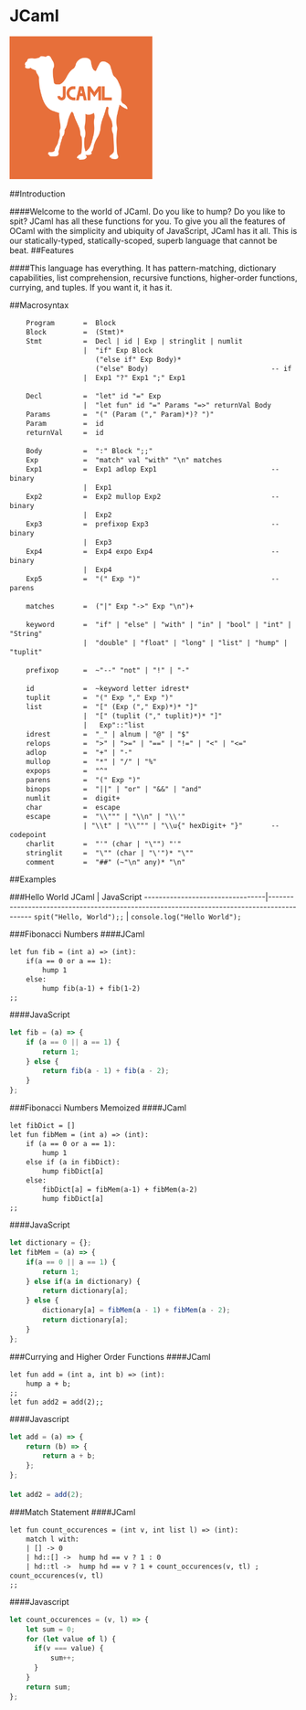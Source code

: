 # JCaml
<p><img src="Logos/jcaml.png" width="250" height="250"></p>

##Introduction

####Welcome to the world of JCaml. Do you like to hump? Do you like to spit? JCaml has all these functions for you. To give you all the features of OCaml with the simplicity and ubiquity of JavaScript, JCaml has it all. This is our statically-typed, statically-scoped, superb language that cannot be beat.
##Features

####This language has everything. It has pattern-matching, dictionary capabilities, list comprehension, recursive functions, higher-order functions, currying, and tuples. If you want it, it has it.

##Macrosyntax

```
    Program       =  Block
    Block         =  (Stmt)*
    Stmt          =  Decl | id | Exp | stringlit | numlit
                  |  "if" Exp Block
                     ("else if" Exp Body)*
                     ("else" Body)                              -- if
                  |  Exp1 "?" Exp1 ";" Exp1

    Decl          =  "let" id "=" Exp
                  |  "let fun" id "=" Params "=>" returnVal Body
    Params        =  "(" (Param ("," Param)*)? ")"
    Param         =  id
    returnVal     =  id

    Body          =  ":" Block ";;"
    Exp           =  "match" val "with" "\n" matches
    Exp1          =  Exp1 adlop Exp1                            -- binary
                  |  Exp1
    Exp2          =  Exp2 mullop Exp2                           -- binary
                  |  Exp2
    Exp3          =  prefixop Exp3                              -- binary
                  |  Exp3
    Exp4          =  Exp4 expo Exp4                             -- binary
                  |  Exp4
    Exp5          =  "(" Exp ")"                                -- parens

    matches       =  ("|" Exp "->" Exp "\n")+

    keyword       =  "if" | "else" | "with" | "in" | "bool" | "int" | "String"
                  |  "double" | "float" | "long" | "list" | "hump" | "tuplit"

    prefixop      =  ~"--" "not" | "!" | "-"

    id            =  ~keyword letter idrest*
    tuplit        =  "(" Exp "," Exp ")"
    list          =  "[" (Exp ("," Exp)*)* "]"
                  |  "[" (tuplit ("," tuplit)*)* "]"
                  |   Exp"::"list
    idrest        =  "_" | alnum | "@" | "$"
    relops        =  ">" | ">=" | "==" | "!=" | "<" | "<="
    adlop         =  "+" | "-"
    mullop        =  "*" | "/" | "%"
    expops        =  "^"
    parens        =  "(" Exp ")"
    binops        =  "||" | "or" | "&&" | "and"
    numlit        =  digit+
    char          =  escape
    escape        =  "\\""" | "\\n" | "\\'"
                  | "\\t" | "\\""" | "\\u{" hexDigit+ "}"       -- codepoint
    charlit       =  "'" (char | "\"") "'"
    stringlit     =  "\"" (char | "\'")* "\""
    comment       =  "##" (~"\n" any)* "\n"
```

##Examples


###Hello World
JCaml                            | JavaScript
---------------------------------|-------------------------------------------------------------------------------------------
`spit("Hello, World");;`         | `console.log("Hello World");`

###Fibonacci Numbers
####JCaml
```
let fun fib = (int a) => (int):
    if(a == 0 or a == 1):
        hump 1
    else:
        hump fib(a-1) + fib(1-2)
;;
```

####JavaScript
```javascript
let fib = (a) => {
    if (a == 0 || a == 1) {
        return 1;
    } else {
        return fib(a - 1) + fib(a - 2);
    }
};
```

###Fibonacci Numbers Memoized
####JCaml
```
let fibDict = []
let fun fibMem = (int a) => (int):
    if (a == 0 or a == 1):
        hump 1
    else if (a in fibDict):
        hump fibDict[a]
    else:
        fibDict[a] = fibMem(a-1) + fibMem(a-2)
        hump fibDict[a]
;;
```

####JavaScript
```javascript
let dictionary = {};
let fibMem = (a) => {
    if(a == 0 || a == 1) {
        return 1;
    } else if(a in dictionary) {
        return dictionary[a];
    } else {
        dictionary[a] = fibMem(a - 1) + fibMem(a - 2);
        return dictionary[a];
    }
};
```

###Currying and Higher Order Functions
####JCaml
```
let fun add = (int a, int b) => (int):
    hump a + b;
;;
let fun add2 = add(2);;

```
####Javascript
```javascript
let add = (a) => {
    return (b) => {
        return a + b;
    };
};

let add2 = add(2);

```


###Match Statement
####JCaml
```
let fun count_occurences = (int v, int list l) => (int):
    match l with:
    | [] -> 0
    | hd::[] ->  hump hd == v ? 1 : 0
    | hd::tl ->  hump hd == v ? 1 + count_occurences(v, tl) ; count_occurences(v, tl)
;;

```
####Javascript
```javascript
let count_occurences = (v, l) => {
    let sum = 0;
    for (let value of l) {
      if(v === value) {
          sum++;
      }
    }
    return sum;
};

```
